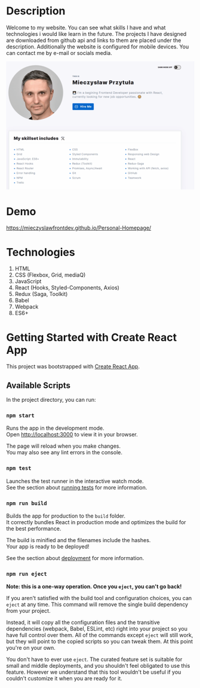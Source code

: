 # Description

Welcome to my website. You can see what skills I have and what technologies i would like learn in the future. 
The projects I have designed are downloaded from github api and links to them are placed under the description.
Additionally the website is configured for mobile devices.
You can contact me by e-mail or socials media. 

![animation](https://github.com/MieczyslawFrontDev/Personal-Homepage/blob/main/PersonalHomepage%20animation.gif?raw=true)

# Demo

https://mieczyslawfrontdev.github.io/Personal-Homepage/

# Technologies 

1. HTML
2. CSS (Flexbox, Grid, mediaQ)
3. JavaScript
4. React (Hooks, Styled-Components, Axios)
5. Redux (Saga, Toolkit)
6. Babel
7. Webpack
8. ES6+  

# Getting Started with Create React App

This project was bootstrapped with [Create React App](https://github.com/facebook/create-react-app).

## Available Scripts

In the project directory, you can run:

### `npm start`

Runs the app in the development mode.\
Open [http://localhost:3000](http://localhost:3000) to view it in your browser.

The page will reload when you make changes.\
You may also see any lint errors in the console.

### `npm test`

Launches the test runner in the interactive watch mode.\
See the section about [running tests](https://facebook.github.io/create-react-app/docs/running-tests) for more information.

### `npm run build`

Builds the app for production to the `build` folder.\
It correctly bundles React in production mode and optimizes the build for the best performance.

The build is minified and the filenames include the hashes.\
Your app is ready to be deployed!

See the section about [deployment](https://facebook.github.io/create-react-app/docs/deployment) for more information.

### `npm run eject`

**Note: this is a one-way operation. Once you `eject`, you can't go back!**

If you aren't satisfied with the build tool and configuration choices, you can `eject` at any time. This command will remove the single build dependency from your project.

Instead, it will copy all the configuration files and the transitive dependencies (webpack, Babel, ESLint, etc) right into your project so you have full control over them. All of the commands except `eject` will still work, but they will point to the copied scripts so you can tweak them. At this point you're on your own.

You don't have to ever use `eject`. The curated feature set is suitable for small and middle deployments, and you shouldn't feel obligated to use this feature. However we understand that this tool wouldn't be useful if you couldn't customize it when you are ready for it.

